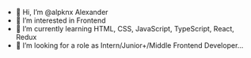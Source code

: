 - 👋 Hi, I’m @alpknx Alexander
- 👀 I’m interested in Frontend
- 🌱 I’m currently learning HTML, CSS, JavaScript, TypeScript, React, Redux
- 💞️ I’m looking for a role  as Intern/Junior+/Middle Frontend Developer...


<!---
alpknx/alpknx is a ✨ special ✨ repository because its `README.md` (this file) appears on your GitHub profile.
You can click the Preview link to take a look at your changes.
--->
